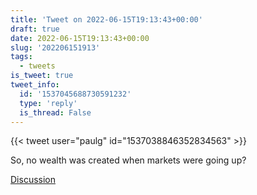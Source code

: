 ```yaml
---
title: 'Tweet on 2022-06-15T19:13:43+00:00'
draft: true
date: 2022-06-15T19:13:43+00:00
slug: '202206151913'
tags:
  - tweets
is_tweet: true
tweet_info:
  id: '1537045688730591232'
  type: 'reply'
  is_thread: False
---
```




{{< tweet user="paulg" id="1537038846352834563" >}}

So, no wealth was created when markets were going up?

[Discussion](https://x.com/sytelus/status/1537045688730591232)
